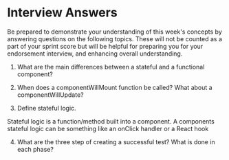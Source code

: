 # Interview Answers

Be prepared to demonstrate your understanding of this week's concepts by answering questions on the following topics. These will not be counted as a part of your sprint score but will be helpful for preparing you for your endorsement interview, and enhancing overall understanding.

1. What are the main differences between a stateful and a functional component?

2. When does a componentWillMount function be called? What about a componentWillUpdate?

3. Define stateful logic.

Stateful logic is a function/method built into a component. A components stateful
logic can be something like an onClick handler or a React hook

4. What are the three step of creating a successful test? What is done in each phase?
